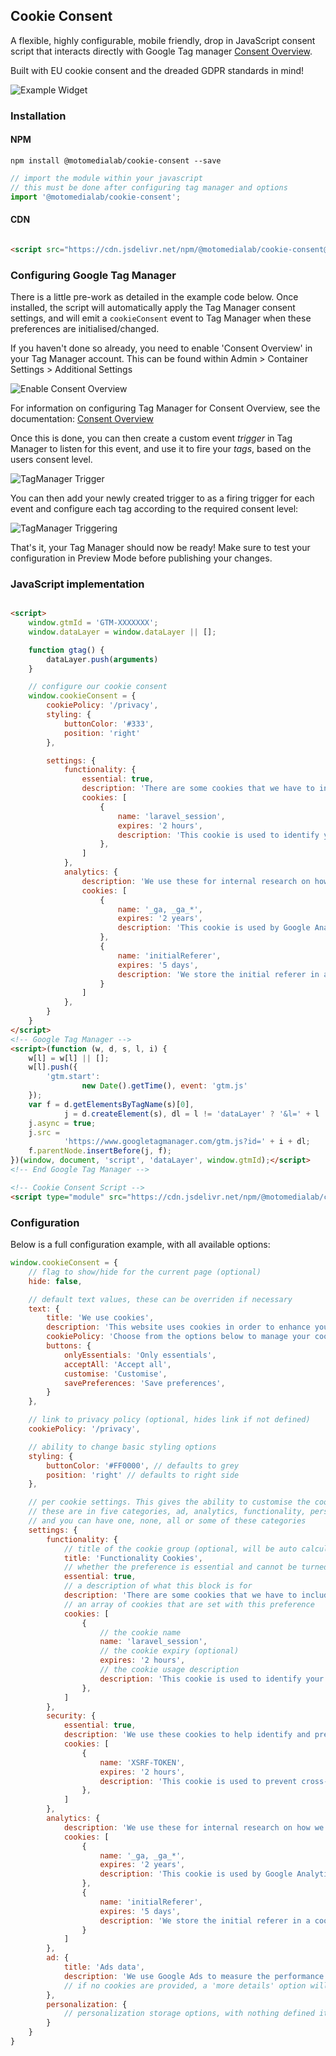 ## Cookie Consent

A flexible, highly configurable, mobile friendly, drop in JavaScript consent script that interacts directly with Google
Tag
manager [Consent Overview](https://support.google.com/tagmanager/answer/10718549?hl=en).

Built with EU cookie consent and the dreaded GDPR standards in mind!

![Example Widget](https://mtcm-public.s3.eu-west-2.amazonaws.com/packages/%40motomedialab/cookie-consent/recording.gif)

### Installation

#### NPM

`npm install @motomedialab/cookie-consent --save`

```javascript
// import the module within your javascript
// this must be done after configuring tag manager and options
import '@motomedialab/cookie-consent';
```

#### CDN

```html

<script src="https://cdn.jsdelivr.net/npm/@motomedialab/cookie-consent@latest" type="module"></script>
```

### Configuring Google Tag Manager

There is a little pre-work as detailed in the example code below. Once installed, the script will automatically apply
the Tag Manager consent settings, and will emit a `cookieConsent` event to Tag Manager when these preferences
are initialised/changed.

If you haven't done so already, you need to enable 'Consent Overview' in your Tag Manager account. This can be found
within Admin > Container Settings > Additional Settings

![Enable Consent Overview](https://mtcm-public.s3.eu-west-2.amazonaws.com/packages/%40motomedialab/cookie-consent/enable-consent-overview.png)

For information on configuring Tag Manager for Consent Overview, see the
documentation: [Consent Overview](https://support.google.com/tagmanager/answer/10718549?hl=en)

Once this is done, you can then create a custom event *trigger* in Tag Manager to listen for this event, and use it to
fire your *tags*, based on the users consent level.

![TagManager Trigger](https://mtcm-public.s3.eu-west-2.amazonaws.com/packages/%40motomedialab/cookie-consent/trigger.png)

You can then add your newly created trigger to as a firing trigger for each event and configure each tag according to
the required consent level:

![TagManager Triggering](https://mtcm-public.s3.eu-west-2.amazonaws.com/packages/%40motomedialab/cookie-consent/triggering.png)

That's it, your Tag Manager should now be ready! Make sure to test your configuration in Preview Mode before publishing
your changes.

### JavaScript implementation

```html

<script>
    window.gtmId = 'GTM-XXXXXXX';
    window.dataLayer = window.dataLayer || [];

    function gtag() {
        dataLayer.push(arguments)
    }

    // configure our cookie consent
    window.cookieConsent = {
        cookiePolicy: '/privacy',
        styling: {
            buttonColor: '#333',
            position: 'right'
        },

        settings: {
            functionality: {
                essential: true,
                description: 'There are some cookies that we have to include in order for certain web pages to function. For this reason, they do not require your consent.',
                cookies: [
                    {
                        name: 'laravel_session',
                        expires: '2 hours',
                        description: 'This cookie is used to identify your unique session on the website.',
                    },
                ]
            },
            analytics: {
                description: 'We use these for internal research on how we can improve the service we provide for all our users. These cookies assess how you interact with our website.',
                cookies: [
                    {
                        name: '_ga, _ga_*',
                        expires: '2 years',
                        description: 'This cookie is used by Google Analytics to distinguish unique users by assigning a randomly generated number as a client identifier. It is included in each page request in a site and used to calculate visitor, session and campaign data for the sites analytics reports.',
                    },
                    {
                        name: 'initialReferer',
                        expires: '5 days',
                        description: 'We store the initial referer in a cookie to help us understand how users find our website.'
                    }
                ]
            },
        }
    }
</script>
<!-- Google Tag Manager -->
<script>(function (w, d, s, l, i) {
    w[l] = w[l] || [];
    w[l].push({
        'gtm.start':
                new Date().getTime(), event: 'gtm.js'
    });
    var f = d.getElementsByTagName(s)[0],
            j = d.createElement(s), dl = l != 'dataLayer' ? '&l=' + l : '';
    j.async = true;
    j.src =
            'https://www.googletagmanager.com/gtm.js?id=' + i + dl;
    f.parentNode.insertBefore(j, f);
})(window, document, 'script', 'dataLayer', window.gtmId);</script>
<!-- End Google Tag Manager -->

<!-- Cookie Consent Script -->
<script type="module" src="https://cdn.jsdelivr.net/npm/@motomedialab/cookie-consent@latest/dist/index.js"></script>
```

### Configuration

Below is a full configuration example, with all available options:

```javascript
window.cookieConsent = {
    // flag to show/hide for the current page (optional)
    hide: false,

    // default text values, these can be overriden if necessary
    text: {
        title: 'We use cookies',
        description: 'This website uses cookies in order to enhance your overall user experience.',
        cookiePolicy: 'Choose from the options below to manage your cookie preferences. :link(Click here) to read our cookie/privacy policy.',
        buttons: {
            onlyEssentials: 'Only essentials',
            acceptAll: 'Accept all',
            customise: 'Customise',
            savePreferences: 'Save preferences',
        }
    },

    // link to privacy policy (optional, hides link if not defined)
    cookiePolicy: '/privacy',

    // ability to change basic styling options
    styling: {
        buttonColor: '#FF0000', // defaults to grey
        position: 'right' // defaults to right side
    },

    // per cookie settings. This gives the ability to customise the cookie settings
    // these are in five categories, ad, analytics, functionality, personalization & security
    // and you can have one, none, all or some of these categories
    settings: {
        functionality: {
            // title of the cookie group (optional, will be auto calculated by default)
            title: 'Functionality Cookies',
            // whether the preference is essential and cannot be turned off (optional, false by default)
            essential: true,
            // a description of what this block is for
            description: 'There are some cookies that we have to include in order for certain web pages to function. For this reason, they do not require your consent.',
            // an array of cookies that are set with this preference
            cookies: [
                {
                    // the cookie name
                    name: 'laravel_session',
                    // the cookie expiry (optional)
                    expires: '2 hours',
                    // the cookie usage description
                    description: 'This cookie is used to identify your unique session on the website.',
                },
            ]
        },
        security: {
            essential: true,
            description: 'We use these cookies to help identify and prevent potential security risks. For this reason, they do not require your consent.',
            cookies: [
                {
                    name: 'XSRF-TOKEN',
                    expires: '2 hours',
                    description: 'This cookie is used to prevent cross-site request forgery (CSRF) attacks.',
                },
            ]
        },
        analytics: {
            description: 'We use these for internal research on how we can improve the service we provide for all our users. These cookies assess how you interact with our website.',
            cookies: [
                {
                    name: '_ga, _ga_*',
                    expires: '2 years',
                    description: 'This cookie is used by Google Analytics to distinguish unique users by assigning a randomly generated number as a client identifier. It is included in each page request in a site and used to calculate visitor, session and campaign data for the sites analytics reports.',
                },
                {
                    name: 'initialReferer',
                    expires: '5 days',
                    description: 'We store the initial referer in a cookie to help us understand how users find our website.'
                }
            ]
        },
        ad: {
            title: 'Ads data',
            description: 'We use Google Ads to measure the performance of our advertising campaigns and to provide advertising based on visitors\' interests. We do not use cookies to collect personal information.',
            // if no cookies are provided, a 'more details' option will be hidden for this preference
        },
        personalization: {
            // personalization storage options, with nothing defined it'll simply show as 'Personalization cookies' with a toggle
        }
    }
}
```